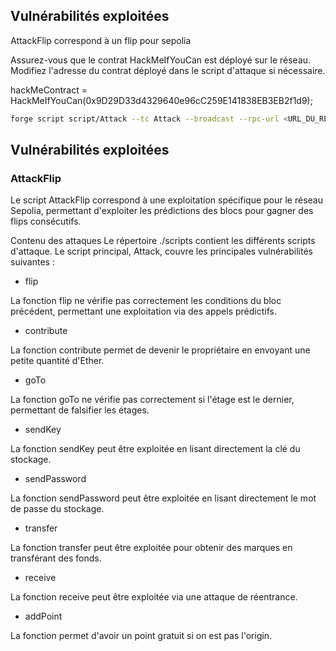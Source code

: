 ## Vulnérabilités exploitées

AttackFlip correspond à un flip pour sepolia

Assurez-vous que le contrat HackMeIfYouCan est déployé sur le réseau. Modifiez l'adresse du contrat déployé dans le script d'attaque si nécessaire.

hackMeContract = HackMeIfYouCan(0x9D29D33d4329640e96cC259E141838EB3EB2f1d9);

```sh
forge script script/Attack --tc Attack --broadcast --rpc-url <URL_DU_RESEAU>
```

## Vulnérabilités exploitées

### AttackFlip

Le script AttackFlip correspond à une exploitation spécifique pour le réseau Sepolia, permettant d'exploiter les prédictions des blocs pour gagner des flips consécutifs.

Contenu des attaques
Le répertoire ./scripts contient les différents scripts d'attaque. Le script principal, Attack, couvre les principales vulnérabilités suivantes :

- flip

La fonction flip ne vérifie pas correctement les conditions du bloc précédent, permettant une exploitation via des appels prédictifs.

- contribute

La fonction contribute permet de devenir le propriétaire en envoyant une petite quantité d'Ether.

- goTo

La fonction goTo ne vérifie pas correctement si l'étage est le dernier, permettant de falsifier les étages.

- sendKey

La fonction sendKey peut être exploitée en lisant directement la clé du stockage.

- sendPassword

La fonction sendPassword peut être exploitée en lisant directement le mot de passe du stockage.

- transfer

La fonction transfer peut être exploitée pour obtenir des marques en transférant des fonds.

- receive

La fonction receive peut être exploitée via une attaque de réentrance.

- addPoint

La fonction permet d'avoir un point gratuit si on est pas l'origin.
